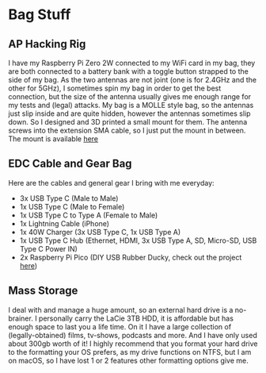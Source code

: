 # Bag Stuff

## AP Hacking Rig
I have my Raspberry Pi Zero 2W connected to my WiFi card in my bag, they are both connected to a battery bank with a toggle button strapped to the side of my bag. As the two antennas are not joint (one is for 2.4GHz and the other for 5GHz), I sometimes spin my bag in order to get the best connection, but the size of the antenna usually gives me enough range for my tests and (legal) attacks. My bag is a MOLLE style bag, so the antennas just slip inside and are quite hidden, however the antennas sometimes slip down. So I designed and 3D printed a small mount for them. The antenna screws into the extension SMA cable, so I just put the mount in between. The mount is available [here](antenna_mount.stl)

## EDC Cable and Gear Bag
Here are the cables and general gear I bring with me everyday:
- 3x USB Type C (Male to Male)
- 1x USB Type C  (Male to Female)
- 1x USB Type C to Type A (Female to Male)
- 1x Lightning Cable (iPhone)
- 1x 40W Charger (3x USB Type C, 1x USB Type A)
- 1x USB Type C Hub (Ethernet, HDMI, 3x USB Type A, SD, Micro-SD, USB Type C Power IN)
- 2x Raspberry Pi Pico (DIY USB Rubber Ducky, check out the project [here](https://github.com/dbisu/pico-ducky))

## Mass Storage
I deal with and manage a huge amount, so an external hard drive is a no-brainer. I personally carry the LaCie 3TB HDD, it is affordable but has enough space to last you a life time. On it I have a large collection of (legally-obtained) films, tv-shows, podcasts and more. And I have only used about 300gb worth of it! I highly recommend that you format your hard drive to the formatting your OS prefers, as my drive functions on NTFS, but I am on macOS, so I have lost 1 or 2 features other formatting options give me.
